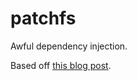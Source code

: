 # patchfs

Awful dependency injection.

Based off [this blog post](https://www.stavros.io/posts/python-fuse-filesystem/).
